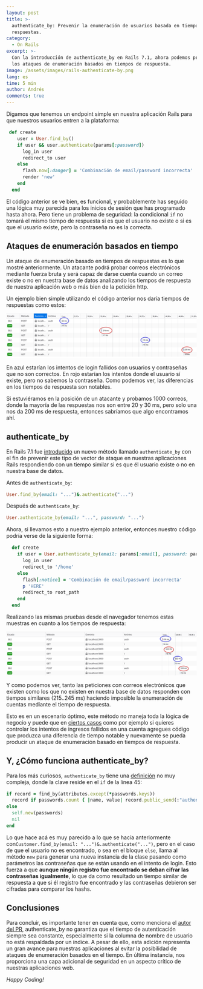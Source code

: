 ```yaml
---
layout: post
title: >-
  authenticate_by: Prevenir la enumeración de usuarios basada en tiempos de
  respuestas.
category:
  - On Rails
excerpt: >-
  Con la introducción de authenticate_by en Rails 7.1, ahora podemos prevenir
  los ataques de enumeración basados en tiempos de respuesta.
image: /assets/images/rails-authenticate-by.png
lang: es
time: 5 min
author: Andrés
comments: true
---
```

Digamos que tenemos un endpoint simple en nuestra aplicación Rails para que nuestros usuarios entren a la plataforma:

```ruby
 def create
    user = User.find_by()
    if user && user.authenticate(params[:password])
      log_in user
      redirect_to user
    else
      flash.now[:danger] = 'Combinación de email/password incorrecta'
      render 'new'
    end
  end
```

El código anterior se ve bien, es funcional, y probablemente has seguido una lógica muy parecida para los inicios de sesión que has programado hasta ahora. Pero tiene un problema de seguridad: la condicional `if` no tomará el mismo tiempo de respuesta si es que el usuario no existe o si es que el usuario existe, pero la contraseña no es la correcta.

## Ataques de enumeración basados en tiempo

Un ataque de enumeración basado en tiempos de respuestas es lo que mostré anteriormente. Un atacante podrá probar correos electrónicos mediante fuerza bruta y será capaz de darse cuenta cuando un correo existe o no en nuestra base de datos analizando los tiempos de respuesta de nuestra aplicación web o más bien de la petición http.

Un ejemplo bien simple utilizando el código anterior nos daría tiempos de respuestas como estos:

![Tiempos de respuesta sin authenticate_by](/assets/images/response-time-simple-test.png)

En azul estarían los intentos de login fallidos con usuarios y contraseñas que no son correctos. En rojo estarían los intentos donde el usuario sí existe, pero no sabemos la contraseña. Como podemos ver, las diferencias en los tiempos de respuesta son notables.

Si estuviéramos en la posición de un atacante y probamos 1000 correos, donde la mayoría de las respuestas nos son entre 20 y 30 ms, pero solo una nos da 200 ms de respuesta, entonces sabríamos que algo encontramos ahí.

## authenticate_by

En Rails 7.1 fue [introducido](https://github.com/rails/rails/pull/43765) un nuevo método llamado `authenticate_by` con el fin de prevenir este tipo de vector de ataque en nuestras aplicaciones Rails respondiendo con un tiempo similar si es que él usuario existe o no en nuestra base de datos.

Antes de `authenticate_by`:

```ruby
User.find_by(email: "...")&.authenticate("...")
```

Después de `authenticate_by`:

```ruby
User.authenticate_by(email: "...", password: "...")
```

Ahora, si llevamos esto a nuestro ejemplo anterior, entonces nuestro código podría verse de la siguiente forma:

```ruby
  def create
    if user = User.authenticate_by(email: params[:email], password: params[:password])
      log_in user
      redirect_to '/home'
    else
      flash[:notice] = 'Combinación de email/password incorrecta'
      p 'HERE'
      redirect_to root_path
    end
  end
```

Realizando las mismas pruebas desde el navegador tenemos estas muestras en cuanto a los tiempos de respuesta:

![Tiempos de respuesta implementando authenticate_by](/assets/images/response-time-simple-test-with-authenticate-by.png)

Y como podemos ver, tanto las peticiones con correos electrónicos que existen como los que no existen en nuestra base de datos responden con tiempos similares (215..245 ms) haciendo imposible la enumeración de cuentas mediante el tiempo de respuesta.

Esto es en un escenario óptimo, este método no maneja toda la lógica de negocio y puede que en [ciertos casos](https://github.com/rails/rails/pull/43997#issuecomment-1001064483) como por ejemplo si quieres controlar los intentos de ingresos fallidos en una cuenta agregues código que produzca una diferencia de tiempo notable y nuevamente se pueda producir un ataque de enumeración basado en tiempos de respuesta.

## Y, ¿Cómo funciona authenticate_by?

Para los más curiosos, `authenticate_by` tiene una [definición](https://github.com/jonathanhefner/rails/blob/9becc41df989bfccff091852d45925d41f0a13d8/activerecord/lib/active_record/secure_password.rb) no muy compleja, donde la clave reside en el `if` de la línea 45:

```ruby
if record = find_by(attributes.except(*passwords.keys))
  record if passwords.count { |name, value| record.public_send(:"authenticate_#{name}", value) } == passwords.size
else
  self.new(passwords)
  nil
end
```

Lo que hace acá es muy parecido a lo que se hacía anteriormente con`Customer.find_by(email: "...")&.authenticate("...")`, pero en el caso de que el usuario no es encontrado, o sea en el bloque `else`, llama al método `new` para generar una nueva instancia de la clase pasando como parámetros las contraseñas que se están usando en el intento de login. Esto fuerza a que **aunque ningún registro fue encontrado se deban cifrar las contraseñas igualmente**, lo que da como resultado un tiempo similar de respuesta a que si él registro fue encontrado y las contraseñas debieron ser cifradas para comparar los hashs.

## Conclusiones

Para concluir, es importante tener en cuenta que, como menciona el [autor del PR](https://github.com/rails/rails/pull/43997#issue-1088633524), authenticate_by no garantiza que el tiempo de autenticación siempre sea constante, especialmente si la columna de nombre de usuario no está respaldada por un índice. A pesar de ello, esta adición representa un gran avance para nuestras aplicaciones al evitar la posibilidad de ataques de enumeración basados en el tiempo. En última instancia, nos proporciona una capa adicional de seguridad en un aspecto crítico de nuestras aplicaciones web.

_Happy Coding!_


